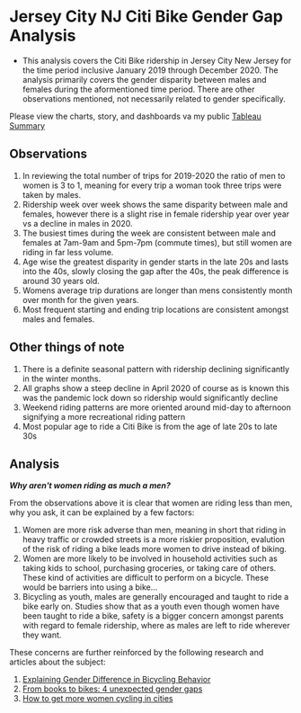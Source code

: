# Jersey City NJ Citi Bike Gender Gap Analysis

- This analysis covers the Citi Bike ridership in Jersey City New Jersey for the time period inclusive January 2019 through December 2020.  The analysis primarily covers the gender disparity between males and females during the aformentioned time period.  There are other observations mentioned, not necessarily related to gender specifically.

Please view the charts, story, and dashboards va my public [Tableau Summary](https://public.tableau.com/profile/jay8029#!/vizhome/Jersey-City-CitiBike-Analysis-2019-2020/JerseyCityCitibikeGenderGapStory)

## Observations

1. In reviewing the total number of trips for 2019-2020 the ratio of men to women is 3 to 1, meaning for every trip a woman took three trips were taken by males.
1. Ridership week over week shows the same disparity between male and females, however there is a slight rise in female ridership year over year vs a decline in males in 2020.
1. The busiest times during the week are consistent between male and females at 7am-9am and 5pm-7pm (commute times), but still women are riding in far less volume. 
1. Age wise the greatest disparity in gender starts in the late 20s and lasts into the 40s, slowly closing the gap after the 40s, the peak difference is around 30 years old.
1. Womens average trip durations are longer than mens consistently month over month for the given years.
1. Most frequent starting and ending trip locations are consistent amongst males and females. 

## Other things of note

1. There is a definite seasonal pattern with ridership declining significantly in the winter months.
1. All graphs show a steep decline in April 2020 of course as is known this was the pandemic lock down so ridership would significantly decline
1. Weekend riding patterns are more oriented around mid-day to afternoon signifying a more recreational riding pattern
1. Most popular age to ride a Citi Bike is from the age of late 20s to late 30s

## Analysis

**_Why aren't women riding as much a men?_**

From the observations above it is clear that women are riding less than men, why you ask, it can be explained by a few factors:

1. Women are more risk adverse than men, meaning in short that riding in heavy traffic or crowded streets is a more riskier proposition, evalution of the risk of riding a bike leads more women to drive instead of biking.
1. Women are more likely to be involved in household activities such as taking kids to school, purchasing groceries, or taking care of others.  These kind of activities are difficult to perform on a bicycle.  These would be barriers into using a bike...
1. Bicycling as youth, males are generally encouraged and taught to ride a bike early on.  Studies show that as a youth even though women have been taught to ride a bike, safety is a bigger concern amongst parents with regard to female ridership, where as males are left to ride wherever they want.

These concerns are further reinforced by the following research and articles about the subject:
1. [Explaining Gender Difference in Bicycling Behavior](http://siliconvalleytrails.pbworks.com/f/Explaining+Gender+Difference+in+Bicycling+Behavior.pdf)
1. [From books to bikes: 4 unexpected gender gaps](https://www.weforum.org/agenda/2020/01/from-books-to-bikes-4-unexpected-gender-gaps/)
1. [How to get more women cycling in cities](https://www.theguardian.com/environment/bike-blog/2019/mar/08/how-to-get-more-women-cycling-in-cities)
